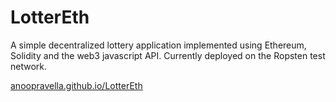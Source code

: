 # LotterEth
A simple decentralized lottery application implemented using Ethereum, Solidity and the web3 javascript API. Currently deployed on the Ropsten test network.

[anoopravella.github.io/LotterEth](anoopravella.github.io/LotterEth)
